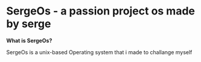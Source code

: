# SergeOs - a passion project os made by serge
**What is SergeOs?**

SergeOs is a unix-based Operating system that i made to challange myself
